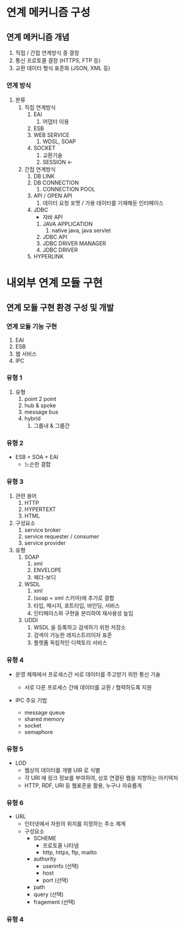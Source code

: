 # 연계 메커니즘 구성

## 연계 메커니즘 개념

1. 직접 / 간접 연계방식 중 결정
2. 통신 프로토콜 결정 (HTTPS, FTP 등)
3. 교환 데이터 형식 표준화 (JSON, XML 등)

### 연계 방식

1. 분류
	1. 직접 연계방식
		1. EAI
			1. 어댑터 이용
		2. ESB
		3. WEB SERVICE
			1. WDSL, SOAP
		4. SOCKET
			1. 교환기술
			2. SESSION ←
	2. 간접 연계방식
		1. DB LINK
		2. DB CONNECTION
			1. CONNECTION POOL
		3. API / OPEN API
			1. 데이터 요청 포맷 / 가용 데이터를 기재해둔 인터페이스
		4. JDBC
			* 자바 API
			1. JAVA APPLICATION
				1. native java, java servlet
			2. JDBC API
			3. JDBC DRIVER MANAGER
			4. JDBC DRIVER
		5. HYPERLINK



# 내외부 연계 모듈 구현

## 연계 모듈 구현 환경 구성 및 개발

### 연계 모듈 기능 구현

1. EAI
2. ESB
3. 웹 서비스
4. IPC


### 유형 1

1. 유형
	1. point 2 point
	2. hub & spoke
	3. message bus
	4. hybrid
		1. 그룹내  & 그룹간


### 유형 2

* ESB = SOA + EAI
	* 느슨한 결합

### 유형 3

1. 관련 용어
	1. HTTP
	2. HYPERTEXT
	3. HTML
2. 구성요소
	1. service broker
	2. service requester / consumer
	3. service provider
3. 유형
	1. SOAP
		1. xml
		2. ENVELOPE
		3. 헤더-보디
	2. WSDL
		1. xml
		2. (soap + xml 스키마)에 추가로 결합
		3. 타입, 메시지, 포트타입, 바인딩, 서비스
		4. 인터페이스와 구현을 분리하여 재사용성 높임
	3. UDDI
		1. WSDL 을 등록하고 검색하기 위한 저장소
		2. 검색이 가능한 레지스트리이자 표준
		3. 플랫폼 독립적인 디렉토리 서비스

### 유형 4
* 운영 체제에서 프로세스간 서로 데이터를 주고받기 위한 통신 기술
	* 서로 다른 프로세스 간에 데이터를 교환 / 협력하도록 지원


* IPC 주요 기법
	* message queue
	* shared memory
	* socket
	* semaphore




### 유형 5
* LOD
	* 웹상의 데이터를 개별 UIR 로 식별
	* 각 URI 에 링크 정보를 부여하여, 상호 연결된 웹을 지향하는 아키텍처
	* HTTP, RDF, URI 등 웹표준을 활용, 누구나 자유롭게


### 유형 6

* URL
	* 인터넷에서 자원의 위치를 지정하는 주소 체계
	* 구성요소
		* SCHEME
			* 프로토콜 나타냄
			* http, https, ftp, mailto
		* authority
			* userinfo (선택)
			* host
			* port (선택)
		* path
		* query (선택)
		* fragement (선택)


### 유형 4









